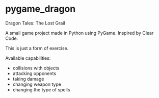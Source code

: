 # pygame_dragon
Dragon Tales: The Lost Grail

A small game project made in Python using PyGame. Inspired by Clear Code.

This is just a form of exercise.

Available capabilities:
- collisions with objects
- attacking opponents
- taking damage
- changing weapon type
- changing the type of spells
